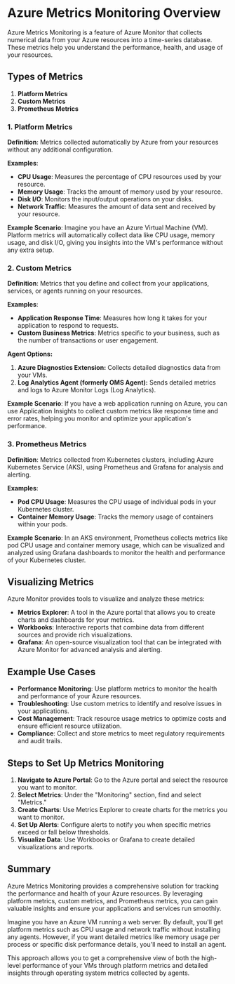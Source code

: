 # **Azure Metrics Monitoring Overview**

Azure Metrics Monitoring is a feature of Azure Monitor that collects numerical data from your Azure resources into a time-series database. These metrics help you understand the performance, health, and usage of your resources.

## **Types of Metrics**

1. **Platform Metrics**
2. **Custom Metrics**
3. **Prometheus Metrics**

### **1. Platform Metrics**

**Definition**: Metrics collected automatically by Azure from your resources without any additional configuration.

**Examples**:

- **CPU Usage**: Measures the percentage of CPU resources used by your resource.
- **Memory Usage**: Tracks the amount of memory used by your resource.
- **Disk I/O**: Monitors the input/output operations on your disks.
- **Network Traffic**: Measures the amount of data sent and received by your resource.

**Example Scenario**:
Imagine you have an Azure Virtual Machine (VM). Platform metrics will automatically collect data like CPU usage, memory usage, and disk I/O, giving you insights into the VM's performance without any extra setup.

### **2. Custom Metrics**

**Definition**: Metrics that you define and collect from your applications, services, or agents running on your resources.

**Examples**:

- **Application Response Time**: Measures how long it takes for your application to respond to requests.
- **Custom Business Metrics**: Metrics specific to your business, such as the number of transactions or user engagement.

**Agent Options:**

1. **Azure Diagnostics Extension:** Collects detailed diagnostics data from your VMs.
1. **Log Analytics Agent (formerly OMS Agent):** Sends detailed metrics and logs to Azure Monitor Logs (Log Analytics).

**Example Scenario**:
If you have a web application running on Azure, you can use Application Insights to collect custom metrics like response time and error rates, helping you monitor and optimize your application's performance.

### **3. Prometheus Metrics**

**Definition**: Metrics collected from Kubernetes clusters, including Azure Kubernetes Service (AKS), using Prometheus and Grafana for analysis and alerting.

**Examples**:

- **Pod CPU Usage**: Measures the CPU usage of individual pods in your Kubernetes cluster.
- **Container Memory Usage**: Tracks the memory usage of containers within your pods.

**Example Scenario**:
In an AKS environment, Prometheus collects metrics like pod CPU usage and container memory usage, which can be visualized and analyzed using Grafana dashboards to monitor the health and performance of your Kubernetes cluster.

## **Visualizing Metrics**

Azure Monitor provides tools to visualize and analyze these metrics:

- **Metrics Explorer**: A tool in the Azure portal that allows you to create charts and dashboards for your metrics.
- **Workbooks**: Interactive reports that combine data from different sources and provide rich visualizations.
- **Grafana**: An open-source visualization tool that can be integrated with Azure Monitor for advanced analysis and alerting.

## **Example Use Cases**

- **Performance Monitoring**: Use platform metrics to monitor the health and performance of your Azure resources.
- **Troubleshooting**: Use custom metrics to identify and resolve issues in your applications.
- **Cost Management**: Track resource usage metrics to optimize costs and ensure efficient resource utilization.
- **Compliance**: Collect and store metrics to meet regulatory requirements and audit trails.

## **Steps to Set Up Metrics Monitoring**

1. **Navigate to Azure Portal**: Go to the Azure portal and select the resource you want to monitor.
2. **Select Metrics**: Under the "Monitoring" section, find and select "Metrics."
3. **Create Charts**: Use Metrics Explorer to create charts for the metrics you want to monitor.
4. **Set Up Alerts**: Configure alerts to notify you when specific metrics exceed or fall below thresholds.
5. **Visualize Data**: Use Workbooks or Grafana to create detailed visualizations and reports.

## **Summary**

Azure Metrics Monitoring provides a comprehensive solution for tracking the performance and health of your Azure resources. By leveraging platform metrics, custom metrics, and Prometheus metrics, you can gain valuable insights and ensure your applications and services run smoothly.

Imagine you have an Azure VM running a web server. By default, you'll get platform metrics such as CPU usage and network traffic without installing any agents. However, if you want detailed metrics like memory usage per process or specific disk performance details, you'll need to install an agent.

This approach allows you to get a comprehensive view of both the high-level performance of your VMs through platform metrics and detailed insights through operating system metrics collected by agents.

